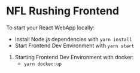 # NFL Rushing Frontend

To start your React WebApp locally:
 
  * Install Node.js dependencies with `yarn install`
  * Start Frontend Dev Environment with `yarn start` 


1) Starting Frontend Dev Environment with docker:
   - `yarn docker:up` 


